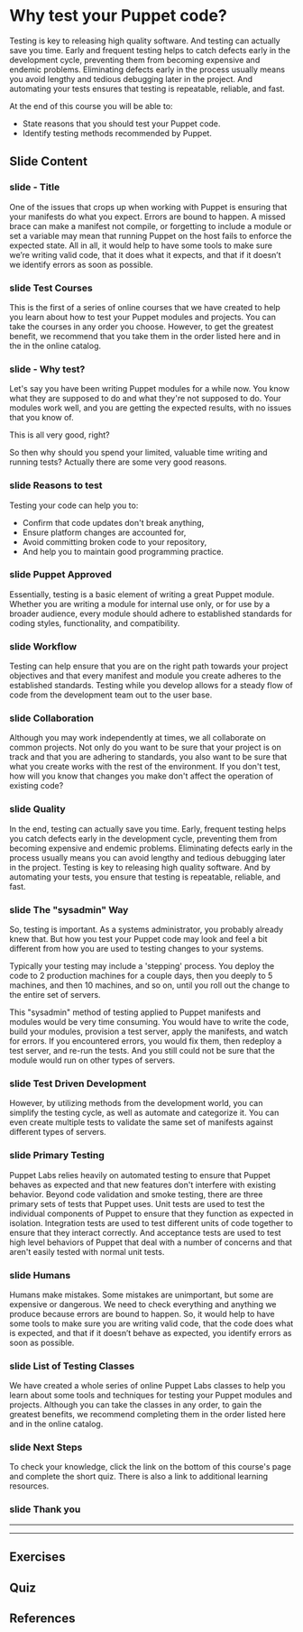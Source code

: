 # Why test your Puppet code?

Testing is key to releasing high quality software. And testing can actually save you time. Early and frequent testing helps to catch defects early in the development cycle, preventing them from becoming expensive and endemic problems. Eliminating defects early in the process usually means you avoid lengthy and tedious debugging later in the project. And automating your tests ensures that testing is repeatable, reliable, and fast. 

At the end of this course you will be able to:

* State reasons that you should test your Puppet code.
* Identify testing methods recommended by Puppet.

## Slide Content

### slide - Title

One of the issues that crops up when working with Puppet is ensuring that your manifests do what you expect. Errors are bound to happen. A missed brace can make a manifest not compile, or forgetting to include a module or set a variable may mean that running Puppet on the host fails to enforce the expected state. All in all, it would help to have some tools to make sure we’re writing valid code, that it does what it expects, and that if it doesn’t we identify errors as soon as possible.

### slide Test Courses

This is the first of a series of online courses that we have created to help you learn about how to test your Puppet modules and projects. You can take the courses in any order you choose. However, to get the greatest benefit, we recommend that you take them in the order listed here and in the in the online catalog.

### slide  - Why test?

Let's say you have been writing Puppet modules for a while now. You know what they are supposed to do and what they're not supposed to do. Your modules work well, and you are getting the expected results, with no issues that you know of.  This is all very good, right? 

So then why should you spend your limited, valuable time writing and running tests?  Actually there are some very good reasons.

### slide Reasons to test

Testing your code can help you to:* Confirm that code updates don't break anything, * Ensure platform changes are accounted for,* Avoid committing broken code to your repository, * And help you to maintain good programming practice.


### slide Puppet Approved

Essentially, testing is a basic element of writing a great Puppet module. Whether you are writing a module for internal use only, or for use by a broader audience, every module should adhere to established standards for coding styles, functionality, and compatibility.  
### slide Workflow

Testing can help ensure that you are on the right path towards your project objectives and that every manifest and module you create adheres to the established standards. Testing while you develop allows for a steady flow of code from the development team out to the user base.


### slide Collaboration

Although you may work independently at times, we all collaborate on common projects. Not only do you want to be sure that your project is on track and that you are adhering to standards, you also want to be sure that what you create works with the rest of the environment. If you don't test, how will you know that changes you make don't affect the operation of existing code? 

### slide Quality

In the end, testing can actually save you time. Early, frequent testing helps you catch defects early in the development cycle, preventing them from becoming expensive and endemic problems. Eliminating defects early in the process usually means you can avoid lengthy and tedious debugging later in the project. Testing is key to releasing high quality software. And by automating your tests, you ensure that testing is repeatable, reliable, and fast.    
 

### slide The "sysadmin" Way

So, testing is important. As a systems administrator, you probably already knew that. But how you test your Puppet code may look and feel a bit different from how you are used to testing changes to your systems.

Typically your testing may include a 'stepping' process. You deploy the code to 2 production machines for a couple days, then you deeply to 5 machines, and then 10 machines, and so on, until you roll out the change to the entire set of servers. 

This "sysadmin" method of testing applied to Puppet manifests and modules would be very time consuming. You would have to write the code, build your modules, provision a test server, apply the manifests, and watch for errors. If you encountered errors, you would fix them, then redeploy a test server, and re-run the tests. And you still could not be sure that the module would run on other types of servers.  

### slide Test Driven Development

However, by utilizing methods from the development world, you can simplify the testing cycle, as well as automate and categorize it. You can even create multiple tests to validate the same set of manifests against different types of servers.

### slide Primary Testing

Puppet Labs relies heavily on automated testing to ensure that Puppet behaves as expected and that new features don't interfere with existing behavior.  Beyond code validation and smoke testing, there are three primary sets of tests that Puppet uses. Unit tests are used to test the individual components of Puppet to ensure that they function as expected in isolation. Integration tests are used to test different units of code together to ensure that they interact correctly.  And acceptance tests are used to test high level behaviors of Puppet that deal with a number of concerns and that aren't easily tested with normal unit tests.

### slide Humans

Humans make mistakes. Some mistakes are unimportant, but some are expensive or dangerous. We need to check everything and anything we produce because errors are bound to happen. So, it would help to have some tools to make sure you are writing valid code, that the code does what is expected, and that if it doesn’t behave as expected, you identify errors as soon as possible. 


### slide List of Testing Classes

We have created a whole series of online Puppet Labs classes to help you learn about some tools and techniques for testing your Puppet modules and projects. Although you can take the classes in any order, to gain the greatest benefits, we recommend completing them in the order listed here and in the online catalog.

### slide Next Steps

To check your knowledge, click the link on the bottom of this course's page and complete the short quiz. There is also a link to additional learning resources.


### slide Thank you

------
------

## Exercises

## Quiz

## References